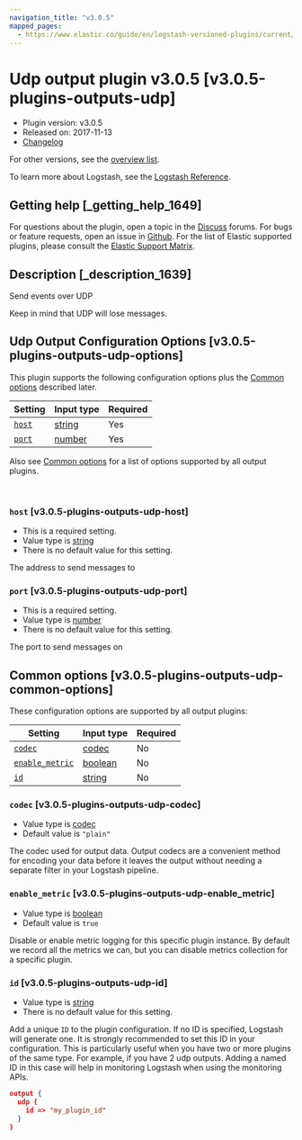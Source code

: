 ```yaml
---
navigation_title: "v3.0.5"
mapped_pages:
  - https://www.elastic.co/guide/en/logstash-versioned-plugins/current/v3.0.5-plugins-outputs-udp.html
---
```


# Udp output plugin v3.0.5 [v3.0.5-plugins-outputs-udp]


* Plugin version: v3.0.5
* Released on: 2017-11-13
* [Changelog](https://github.com/logstash-plugins/logstash-output-udp/blob/v3.0.5/CHANGELOG.md)

For other versions, see the [overview list](output-udp-index.md).

To learn more about Logstash, see the [Logstash Reference](logstash://reference/index.md).

## Getting help [_getting_help_1649]

For questions about the plugin, open a topic in the [Discuss](http://discuss.elastic.co) forums. For bugs or feature requests, open an issue in [Github](https://github.com/logstash-plugins/logstash-output-udp). For the list of Elastic supported plugins, please consult the [Elastic Support Matrix](https://www.elastic.co/support/matrix#matrix_logstash_plugins).


## Description [_description_1639]

Send events over UDP

Keep in mind that UDP will lose messages.


## Udp Output Configuration Options [v3.0.5-plugins-outputs-udp-options]

This plugin supports the following configuration options plus the [Common options](v3-0-5-plugins-outputs-udp.md#v3.0.5-plugins-outputs-udp-common-options) described later.

| Setting | Input type | Required |
| --- | --- | --- |
| [`host`](v3-0-5-plugins-outputs-udp.md#v3.0.5-plugins-outputs-udp-host) | [string](logstash://reference/configuration-file-structure.md#string) | Yes |
| [`port`](v3-0-5-plugins-outputs-udp.md#v3.0.5-plugins-outputs-udp-port) | [number](logstash://reference/configuration-file-structure.md#number) | Yes |

Also see [Common options](v3-0-5-plugins-outputs-udp.md#v3.0.5-plugins-outputs-udp-common-options) for a list of options supported by all output plugins.

 

### `host` [v3.0.5-plugins-outputs-udp-host]

* This is a required setting.
* Value type is [string](logstash://reference/configuration-file-structure.md#string)
* There is no default value for this setting.

The address to send messages to


### `port` [v3.0.5-plugins-outputs-udp-port]

* This is a required setting.
* Value type is [number](logstash://reference/configuration-file-structure.md#number)
* There is no default value for this setting.

The port to send messages on



## Common options [v3.0.5-plugins-outputs-udp-common-options]

These configuration options are supported by all output plugins:

| Setting | Input type | Required |
| --- | --- | --- |
| [`codec`](v3-0-5-plugins-outputs-udp.md#v3.0.5-plugins-outputs-udp-codec) | [codec](logstash://reference/configuration-file-structure.md#codec) | No |
| [`enable_metric`](v3-0-5-plugins-outputs-udp.md#v3.0.5-plugins-outputs-udp-enable_metric) | [boolean](logstash://reference/configuration-file-structure.md#boolean) | No |
| [`id`](v3-0-5-plugins-outputs-udp.md#v3.0.5-plugins-outputs-udp-id) | [string](logstash://reference/configuration-file-structure.md#string) | No |

### `codec` [v3.0.5-plugins-outputs-udp-codec]

* Value type is [codec](logstash://reference/configuration-file-structure.md#codec)
* Default value is `"plain"`

The codec used for output data. Output codecs are a convenient method for encoding your data before it leaves the output without needing a separate filter in your Logstash pipeline.


### `enable_metric` [v3.0.5-plugins-outputs-udp-enable_metric]

* Value type is [boolean](logstash://reference/configuration-file-structure.md#boolean)
* Default value is `true`

Disable or enable metric logging for this specific plugin instance. By default we record all the metrics we can, but you can disable metrics collection for a specific plugin.


### `id` [v3.0.5-plugins-outputs-udp-id]

* Value type is [string](logstash://reference/configuration-file-structure.md#string)
* There is no default value for this setting.

Add a unique `ID` to the plugin configuration. If no ID is specified, Logstash will generate one. It is strongly recommended to set this ID in your configuration. This is particularly useful when you have two or more plugins of the same type. For example, if you have 2 udp outputs. Adding a named ID in this case will help in monitoring Logstash when using the monitoring APIs.

```json
output {
  udp {
    id => "my_plugin_id"
  }
}
```



